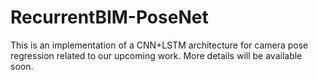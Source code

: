 # RecurrentBIM-PoseNet
This is an implementation of a CNN+LSTM architecture for camera pose regression related to our upcoming work. More details will be available soon.  
